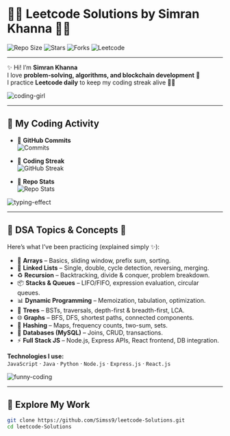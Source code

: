 # 💙🌼 Leetcode Solutions by Simran Khanna 🌼💙  

![Repo Size](https://img.shields.io/github/repo-size/Simss9/leetcode-Solutions?style=for-the-badge&color=87CEEB)
![Stars](https://img.shields.io/github/stars/Simss9/leetcode-Solutions?style=for-the-badge&color=FFD700)
![Forks](https://img.shields.io/github/forks/Simss9/leetcode-Solutions?style=for-the-badge&color=87CEEB)
![Leetcode](https://img.shields.io/badge/Leetcode-Profile-FFD700?style=for-the-badge&logo=leetcode)

---

✨ Hi! I’m **Simran Khanna**  
I love **problem-solving, algorithms, and blockchain development** 💙  
I practice **Leetcode daily** to keep my coding streak alive 🌼🔥  

![coding-girl](https://media.giphy.com/media/l0HlNaQ6gWfllcjDO/giphy.gif)  

---

## 🌟 My Coding Activity  

- 💙 **GitHub Commits**  
  ![Commits](https://img.shields.io/github/commit-activity/m/Simss9/leetcode-Solutions?style=for-the-badge&color=FFD700)  

- 🌼 **Coding Streak**  
  ![GitHub Streak](https://streak-stats.demolab.com?user=Simss9&theme=blueberry&hide_border=true&fire=FFD700&ring=87CEEB&currStreakLabel=FFD700)  

- 🚀 **Repo Stats**  
  ![Repo Stats](https://github-readme-stats.vercel.app/api/pin/?username=Simss9&repo=leetcode-Solutions&theme=tokyonight&title_color=FFD700&text_color=87CEEB)  

![typing-effect](https://readme-typing-svg.herokuapp.com?font=Fira+Code&size=22&duration=4000&pause=1000&color=FFD700&width=435&lines=Daily+Grind+%F0%9F%92%AA;Leetcode+Solutions+Everyday+%F0%9F%92%BB;Coding+is+my+therapy+%F0%9F%8C%BF)

---

## 🌼 DSA Topics & Concepts 🌼  

Here’s what I’ve been practicing (explained simply ✨):

- 💙 **Arrays** – Basics, sliding window, prefix sum, sorting.  
- 🔗 **Linked Lists** – Single, double, cycle detection, reversing, merging.  
- ♻️ **Recursion** – Backtracking, divide & conquer, problem breakdown.  
- 📦 **Stacks & Queues** – LIFO/FIFO, expression evaluation, circular queues.  
- 📊 **Dynamic Programming** – Memoization, tabulation, optimization.  
- 🌳 **Trees** – BSTs, traversals, depth-first & breadth-first, LCA.  
- 🌐 **Graphs** – BFS, DFS, shortest paths, connected components.  
- 🧮 **Hashing** – Maps, frequency counts, two-sum, sets.  
- 💾 **Databases (MySQL)** – Joins, CRUD, transactions.  
- ⚡ **Full Stack JS** – Node.js, Express APIs, React frontend, DB integration.  

**Technologies I use:**  
`JavaScript` · `Java` · `Python` · `Node.js` · `Express.js` · `React.js`  

![funny-coding](https://media.giphy.com/media/26FPGV0g7iQ8bTzja/giphy.gif)  


---

## 🚀 Explore My Work  

```bash
git clone https://github.com/Simss9/leetcode-Solutions.git
cd leetcode-Solutions
